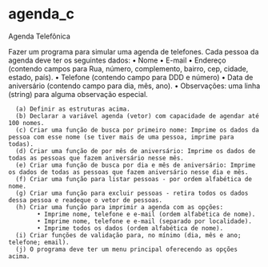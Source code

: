 # agenda_c

Agenda Telefônica

Fazer um programa para simular uma agenda de telefones.
Cada pessoa da agenda deve ter os seguintes dados:
      • Nome
      • E-mail
      • Endereço (contendo campos para Rua, número, complemento, bairro, cep, cidade, estado, paı́s).
      • Telefone (contendo campo para DDD e número)
      • Data de aniversário (contendo campo para dia, mês, ano).
      • Observações: uma linha (string) para alguma observação especial.


      (a) Definir as estruturas acima.
      (b) Declarar a variável agenda (vetor) com capacidade de agendar até 100 nomes.
      (c) Criar uma função de busca por primeiro nome: Imprime os dados da pessoa com esse nome (se tiver mais de uma pessoa, imprime para todas).
      (d) Criar uma função de por mês de aniversário: Imprime os dados de todas as pessoas que fazem aniversário nesse mês.
      (e) Criar uma função de busca por dia e mês de aniversário: Imprime os dados de todas as pessoas que fazem aniversário nesse dia e mês.
      (f) Criar uma função para listar pessoas - por ordem alfabética de nome.
      (g) Criar uma função para excluir pessoas - retira todos os dados dessa pessoa e readeque o vetor de pessoas.
      (h) Criar uma função para imprimir a agenda com as opções:
            • Imprime nome, telefone e e-mail (ordem alfabética de nome).
            • Imprime nome, telefone e e-mail (separado por localidade).
            • Imprime todos os dados (ordem alfabética de nome).
      (i) Criar funções de validação para, no mínimo (dia, mês e ano; telefone; email).
      (j) O programa deve ter um menu principal oferecendo as opções acima.
